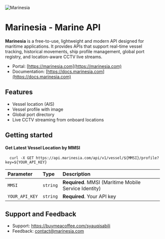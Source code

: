 ![Marinesia](https://db.marinesia.com/storage/v1/object/public/assets//marinesia-logo-dark-smooth.png)


# Marinesia - Marine API

**Marinesia** is a free-to-use, lightweight and modern API designed for maritime applications. It provides APIs that support real-time vessel tracking, historical movements, ship profile management, global port registry, and location-aware CCTV live streams.

- Portal: [https://marinesia.com](https://marinesia.com)
- Documentation: [https://docs.marinesia.com](https://docs.marinesia.com)






## Features

- Vessel location (AIS)
- Vessel profile with image
- Global port directory
- Live CCTV streaming from onboard locations


## Getting started

#### Get Latest Vessel Location by MMSI

```http
  curl -X GET https://api.marinesia.com/api/v1/vessel/${MMSI}/profile?key=${YOUR_API_KEY}
```

| Parameter | Type     | Description                |
| :-------- | :------- | :------------------------- |
| `MMSI` | `string` | **Required**. MMSI (Maritime Mobile Service Identity) |
| `YOUR_API_KEY` | `string` | **Required**. Your API key |




## Support and Feedback

- Support: https://buymeacoffee.com/syauqisabili
- Feedback: contact@marinesia.com